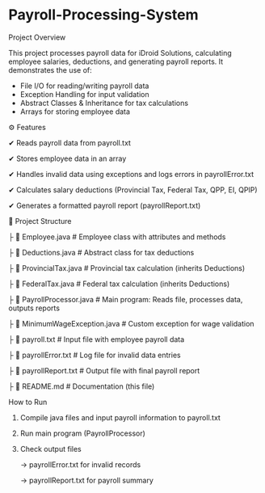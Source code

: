 # Payroll-Processing-System
Project Overview

This project processes payroll data for iDroid Solutions, calculating employee salaries, deductions, and generating payroll reports. It demonstrates the use of:

- File I/O for reading/writing payroll data
- Exception Handling for input validation
- Abstract Classes & Inheritance for tax calculations
- Arrays for storing employee data

⚙️ Features

 ✔ Reads payroll data from payroll.txt

 ✔ Stores employee data in an array

 ✔ Handles invalid data using exceptions and logs errors in payrollError.txt

 ✔ Calculates salary deductions (Provincial Tax, Federal Tax, QPP, EI, QPIP)

 ✔ Generates a formatted payroll report (payrollReport.txt)


📁 Project Structure

  ├ 📄 Employee.java       # Employee class with attributes and methods
 
  ├ 📄 Deductions.java     # Abstract class for tax deductions
 
  ├ 📄 ProvincialTax.java  # Provincial tax calculation (inherits Deductions)
 
  ├ 📄 FederalTax.java     # Federal tax calculation (inherits Deductions)
 
  ├ 📄 PayrollProcessor.java  # Main program: Reads file, processes data, outputs reports
 
  ├ 📄 MinimumWageException.java  # Custom exception for wage validation
 
  ├ 📄 payroll.txt         # Input file with employee payroll data
 
  ├ 📄 payrollError.txt    # Log file for invalid data entries
 
  ├ 📄 payrollReport.txt   # Output file with final payroll report
 
  ├ 📄 README.md           # Documentation (this file)

 How to Run
 1. Compile java files and input payroll information to payroll.txt
 2. Run main program (PayrollProcessor)
 3. Check output files
    
    -> payrollError.txt for invalid records
    
    -> payrollReport.txt for payroll summary
